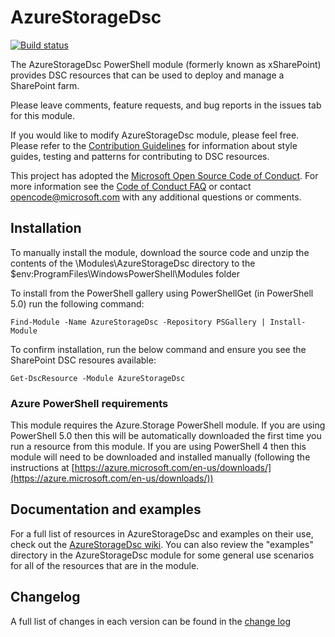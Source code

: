 # AzureStorageDsc

[![Build status](https://ci.appveyor.com/api/projects/status/agagdsi40p1g7a5f/branch/master?svg=true)](https://ci.appveyor.com/project/PowerShell/AzureStorageDsc/branch/master)

The AzureStorageDsc PowerShell module (formerly known as xSharePoint) provides
DSC resources that can be used to deploy and manage a SharePoint farm.

Please leave comments, feature requests, and bug reports in the issues tab for
this module.

If you would like to modify AzureStorageDsc module, please feel free. Please
refer to the [Contribution Guidelines](https://github.com/PowerShell/DscResources/blob/master/CONTRIBUTING.md)
for information about style guides, testing and patterns for contributing
to DSC resources.

This project has adopted the [Microsoft Open Source Code of Conduct](https://opensource.microsoft.com/codeofconduct/).
For more information see the [Code of Conduct FAQ](https://opensource.microsoft.com/codeofconduct/faq/)
or contact [opencode@microsoft.com](mailto:opencode@microsoft.com) with any
additional questions or comments.

## Installation

To manually install the module, download the source code and unzip the contents
of the \Modules\AzureStorageDsc directory to the
$env:ProgramFiles\WindowsPowerShell\Modules folder

To install from the PowerShell gallery using PowerShellGet (in PowerShell 5.0)
run the following command:

    Find-Module -Name AzureStorageDsc -Repository PSGallery | Install-Module

To confirm installation, run the below command and ensure you see the
SharePoint DSC resoures available:

    Get-DscResource -Module AzureStorageDsc

### Azure PowerShell requirements

This module requires the Azure.Storage PowerShell module. If you are using
PowerShell 5.0 then this will be automatically downloaded the first time
you run a resource from this module. If you are using PowerShell 4 then
this module will need to be downloaded and installed manually (following
the instructions at [https://azure.microsoft.com/en-us/downloads/](https://azure.microsoft.com/en-us/downloads/))

## Documentation and examples

For a full list of resources in AzureStorageDsc and examples on their use, check
out the [AzureStorageDsc wiki](https://github.com/PowerShell/AzureStorageDsc/wiki).
You can also review the "examples" directory in the AzureStorageDsc module for
some general use scenarios for all of the resources that are in the module.

## Changelog

A full list of changes in each version can be found in the
[change log](CHANGELOG.md)
